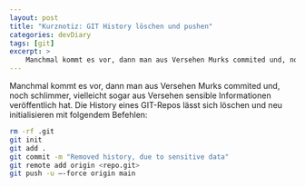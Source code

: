 ```yaml
---
layout: post
title: "Kurznotiz: GIT History löschen und pushen" 
categories: devDiary
tags: [git]
excerpt: >
    Manchmal kommt es vor, dann man aus Versehen Murks commited und, noch schlimmer, vielleicht sogar aus Versehen sensible Informationen veröffentlich hat.
---
```


Manchmal kommt es vor, dann man aus Versehen Murks commited und, noch schlimmer, vielleicht sogar aus Versehen sensible Informationen veröffentlich hat. 
Die History eines GIT-Repos lässt sich löschen und neu initialisieren mit folgendem Befehlen:

```bash
rm -rf .git
git init
git add .
git commit -m "Removed history, due to sensitive data"
git remote add origin <repo.git>
git push -u —-force origin main
```